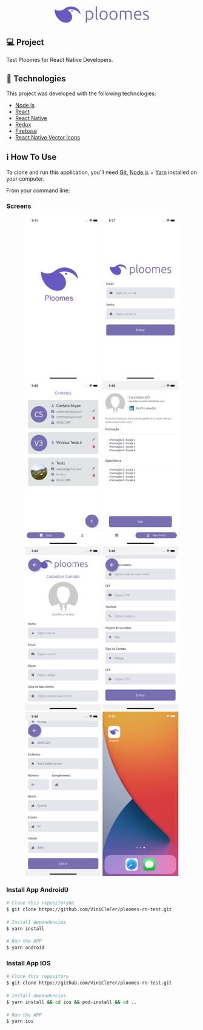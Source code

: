 <h1 align="center">
    <img alt="Ploomes" title="#Ploomes" src="src/assets/logo.png" width="250px" />
</h1>

## 💻 Project

Test Ploomes for React Native Developers.

## :rocket: Technologies

This project was developed with the following technologies:

- [Node.js](https://nodejs.org/en/)
- [React](https://reactjs.org)
- [React Native](https://facebook.github.io/react-native/)
- [Redux](https://redux.js.org/)
- [Firebase](https://rnfirebase.io/)
- [React Native Vector Icons](https://github.com/oblador/react-native-vector-icons)

## :information_source: How To Use

To clone and run this application, you'll need [Git](https://git-scm.com), [Node.js][nodejs] + [Yarn][yarn] installed on your computer.

From your command line:

### Screens

<p align="center">
  <img alt="PloomesAppTestScreens" title="#PloomesAppTestScreens" src="./assets/images/splash.png" width="200px">
  <img alt="PloomesAppTestScreens" title="#PloomesAppTestScreens" src="./assets/images/login.png" width="200px">
  <img alt="PloomesAppTestScreens" title="#PloomesAppTestScreens" src="./assets/images/lista.png" width="200px">
  <img alt="PloomesAppTestScreens" title="#PloomesAppTestScreens" src="./assets/images/perfil.png" width="200px">
  <img alt="PloomesAppTestScreens" title="#PloomesAppTestScreens" src="./assets/images/cadastro1.png" width="200px">
  <img alt="PloomesAppTestScreens" title="#PloomesAppTestScreens" src="./assets/images/cadastro2.png" width="200px">
  <img alt="PloomesAppTestScreens" title="#PloomesAppTestScreens" src="./assets/images/cadastro3.png" width="200px">
  <img alt="PloomesAppTestScreens" title="#PloomesAppTestScreens" src="./assets/images/icon.png" width="200px">
</p>

### Install App AndroidƲ

```bash
# Clone this repositoryƲƲ
$ git clone https://github.com/ViniCleFer/ploomes-rn-test.git

# Install dependencies
$ yarn install

# Run the APP
$ yarn android
```

### Install App IOS

```bash
# Clone this repository
$ git clone https://github.com/ViniCleFer/ploomes-rn-test.git

# Install dependencies
$ yarn install && cd ios && pod-install && cd ..

# Run the APP
$ yarn ios
```

[nodejs]: https://nodejs.org/
[yarn]: https://yarnpkg.com/
[vc]: https://code.visualstudio.com/
[vceditconfig]: https://marketplace.visualstudio.com/items?itemName=EditorConfig.EditorConfig
[vceslint]: https://marketplace.visualstudio.com/items?itemName=dbaeumer.vscode-eslint
[prettier]: https://marketplace.visualstudio.com/items?itemName=esbenp.prettier-vscode
